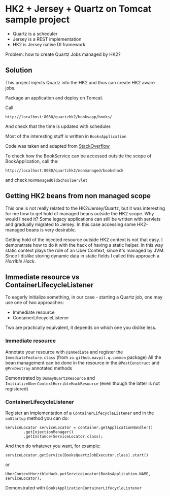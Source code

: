 # HK2 + Jersey + Quartz on Tomcat sample project

 - Quartz is a scheduler
 - Jersey is a REST implementation
 - HK2 is Jersey native DI framework

Problem: how to create Quartz Jobs managed by HK2?

## Solution

This project injects Quartz into the HK2 and thus can create HK2 aware jobs.

Package an application and deploy on Tomcat.

Call 

    http://localhost:8080/quartzhk2/booksapp/books/

And check that the time is updated with scheduler.

Most of the interesting stuff is written in `BooksApplication`

Code was taken and adapted from [StackOverflow](https://stackoverflow.com/questions/42951949/hk2-factory-for-quartz-jobs-not-destroying-service-after-execution)

To check how the BookService can be accessed outside the scope of BookApplication, call the:

    http://localhost:8080/quartzhk2/nonmanaged/bookshack

and check `NonManagedOldSchoolServlet`

## Getting HK2 beans from non managed scope

This one is not really related to the HK2/Jersey/Quartz, but it was interesting for me how to get hold of managed beans
outside the HK2 scope.
Why would I need it?
Some legacy applications can still be written with servlets and gradually migrated to Jersey.
In this case accessing some HK2-managed beans is very desirable.

Getting hold of the injected resource outside HK2 context is not that easy.
I demonstrate how to do it with the hack of having a static helper.
In this way static context plays the role of an Uber Context, since it's managed by JVM.
Since I dislike storing dynamic data in static fields I called this approach a _Horrible Hack_.

## Immediate resource vs ContainerLifecycleListener

To eagerly initialize something, in our case - starting a Quartz job, one may use one of two approaches:

 - Immediate resource
 - ContainerLifecycleListener

Two are practically equivalent, it depends on which one you dislike less.

### Immediate resource

Annotate your resource with `@Immediate` and register the `ImmediateFeature.class` (from `io.github.navpil.q.common` package)
All the bean management can be done in the resource in the `@PostConstruct` and `@PreDestroy` annotated methods

Demonstrated by `DummyQuartzResource` and `InitializeUberContextHorribleHackResource` 
(even though the latter is not registered)

### ContainerLifecycleListener

Register an implementation of a `ContainerLifecycleListener` and in the `onStartup` method you can do:

    ServiceLocator serviceLocator = container.getApplicationHandler()
            .getInjectionManager()
            .getInstance(ServiceLocator.class);

And then do whatever you want, for example:

    serviceLocator.getService(BooksQuartzJobExecutor.class).start()

or

    UberContextHorribleHack.putServiceLocator(BooksApplication.NAME, serviceLocator);

Demonstrated with `BooksApplicationContainerLifecycleListener`
